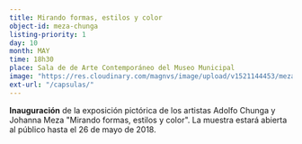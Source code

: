 ```yaml
---
title: Mirando formas, estilos y color
object-id: meza-chunga
listing-priority: 1
day: 10
month: MAY
time: 18h30
place: Sala de de Arte Contemporáneo del Museo Municipal
image: "https://res.cloudinary.com/magnvs/image/upload/v1521144453/meza_chunga_qqr1fi.jpg"
ext-url: "/capsulas/"
---
```

**Inauguración** de la exposición pictórica de los artistas Adolfo Chunga y Johanna Meza "Mirando formas, estilos y color". La muestra estará abierta al público hasta el 26 de mayo de 2018.
